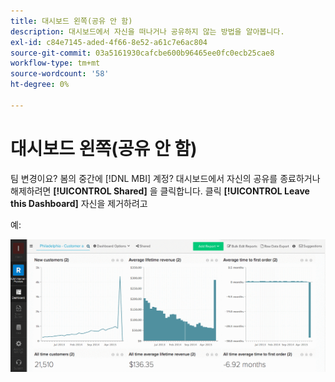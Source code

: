 ```yaml
---
title: 대시보드 왼쪽(공유 안 함)
description: 대시보드에서 자신을 떠나거나 공유하지 않는 방법을 알아봅니다.
exl-id: c84e7145-aded-4f66-8e52-a61c7e6ac804
source-git-commit: 03a5161930cafcbe600b96465ee0fc0ecb25cae8
workflow-type: tm+mt
source-wordcount: '58'
ht-degree: 0%

---
```


# 대시보드 왼쪽(공유 안 함)

팀 변경이요? 봄의 중간에 [!DNL MBI] 계정? 대시보드에서 자신의 공유를 종료하거나 해제하려면 **[!UICONTROL Shared]** 을 클릭합니다. 클릭 **[!UICONTROL Leave this Dashboard]** 자신을 제거하려고

예:

![대시보드 유지](../../assets/Leave_Dashboard.gif)
